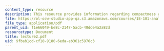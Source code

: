 ```yaml
---
content_type: resource
description: This resource provides information regarding compactness and connectedness.
file: https://ol-ocw-studio-app-qa.s3.amazonaws.com/courses/18-101-analysis-ii-fall-2005/9fbab1cdcf1891806edaeb361c5976c3_lecture2.pdf
file_type: application/pdf
parent_uid: f1e66049-be8c-2147-5acb-40dde4a2a82d
resourcetype: Document
title: lecture2.pdf
uid: 9fbab1cd-cf18-9180-6eda-eb361c5976c3
---
```

